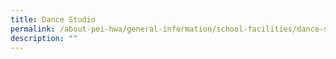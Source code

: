 ```yaml
---
title: Dance Studio
permalink: /about-pei-hwa/general-information/school-facilities/dance-studio/
description: ""
---
```


